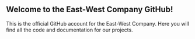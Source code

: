 ## Welcome to the East-West Company GitHub!

This is the official GitHub account for the East-West Company. Here you will find all the code and documentation for our projects.

